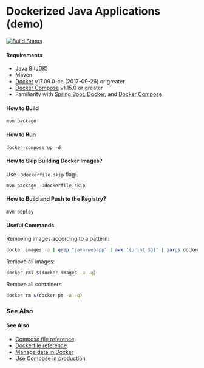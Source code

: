 
# Dockerized Java Applications (demo)

[![Build Status](https://travis-ci.org/drafael/dockerized-java-apps.svg?branch=master)](https://travis-ci.org/drafael/dockerized-java-apps)

#### Requirements

* Java 8 (JDK)
* Maven
* [Docker](https://docs.docker.com/engine/installation/) v17.09.0-ce (2017-09-26) or greater
* [Docker Compose](https://docs.docker.com/compose/install/) v1.15.0 or greater
* Familiarity with [Spring Boot](https://projects.spring.io/spring-boot/), [Docker](https://docs.docker.com/engine/docker-overview/), and [Docker Compose](https://docs.docker.com/compose/overview/)    

#### How to Build

```
mvn package
```

#### How to Run 

```
docker-compose up -d
```

#### How to Skip Building Docker Images?

Use `-Ddockerfile.skip` flag:

```
mvn package -Ddockerfile.skip
```

#### How to Build and Push to the Registry?

```
mvn deploy
```

#### Useful Commands

Removing images according to a pattern:

```bash
docker images -a | grep "java-webapp" | awk '{print $3}' | xargs docker rmi -f
```
Remove all images:

```bash
docker rmi $(docker images -a -q)
```

Remove all containers

```bash
docker rm $(docker ps -a -q)
```

### See Also


#### See Also

* [Compose file reference](https://docs.docker.com/compose/compose-file/)
* [Dockerfile reference](https://docs.docker.com/engine/reference/builder/)
* [Manage data in Docker](https://docs.docker.com/storage/)
* [Use Compose in production](https://docs.docker.com/compose/production/)
